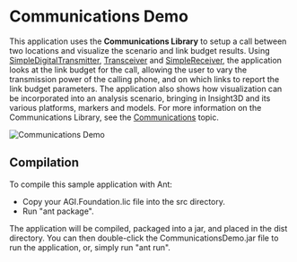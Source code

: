 # Communications Demo

This application uses the **Communications Library** to setup a call between two locations and visualize the scenario and link budget results. Using [SimpleDigitalTransmitter](https://help.agi.com/AGIComponentsJava/Javadoc/agi-foundation-communications-SimpleDigitalTransmitter.html), [Transceiver](https://help.agi.com/AGIComponentsJava/Javadoc/agi-foundation-communications-Transceiver.html) and [SimpleReceiver](https://help.agi.com/AGIComponentsJava/Javadoc/agi-foundation-communications-SimpleReceiver.html), the application looks at the link budget for the call, allowing the user to vary the transmission power of the calling phone, and on which links to report the link budget parameters. The application also shows how visualization can be incorporated into an analysis scenario, bringing in Insight3D and its various platforms, markers and models. For more information on the Communications Library, see the [Communications](https://help.agi.com/AGIComponentsJava/html/Communications.htm) topic.

![Communications Demo](Images/ExampleCommunicationsDemoJava.png)

## Compilation

To compile this sample application with Ant:
  * Copy your AGI.Foundation.lic file into the src directory.
  * Run "ant package".  

The application will be compiled, packaged into a jar, and placed in the dist 
directory.  You can then double-click the CommunicationsDemo.jar file to run the 
application, or, simply run "ant run".

